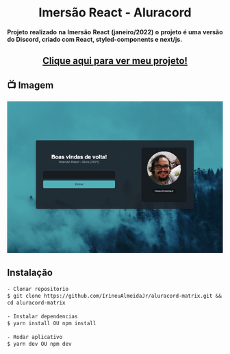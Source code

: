 <h1 align="center">Imersão React - Aluracord</h1>
<h4 align="justify">Projeto realizado na Imersão React (janeiro/2022) o projeto é uma versão do Discord, criado com React, styled-components e next/js. </h4>

<h2 align="center"><a href="aluracord-matrix-tau-sage.vercel.app">Clique aqui para ver meu projeto!</a></h2>



## 📺 Imagem
![tela](https://github.com/IrineuAlmeidaJr/aluracord-matrix/blob/main/tela.png?raw=true)
 
 
## Instalação

    - Clonar repositorio
    $ git clone https://github.com/IrineuAlmeidaJr/aluracord-matrix.git && cd aluracord-matrix

    - Instalar dependencias
    $ yarn install OU npm install

    - Rodar aplicativo
    $ yarn dev OU npm dev
